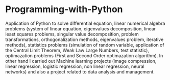 # Programming-with-Python
Application of Python to solve differential equation, linear numerical algebra problems (system of linear equation, eigenvalues decomposition, linear least squares problems,
singular value decomposition, problem transformations, orthogonalization methods, eigenvalues problem, iterative methods), statistics problems (simulation of random variable,
application of the Central Limit Theorem, Weak Law Large Numbers, test statistic), optimazation problems (First and Second Order optimazation algorithm).
In other hand I carried out Machine learning projects (image compression, linear regression, logistic regression, non linear regression, neural networks) and also a project 
related to data analysis and management.
